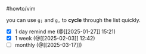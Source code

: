 #howto/vim

you can use `g;` and `g,` to **cycle** through the list quickly.

- [x] 1 day remind me (@[[2025-01-27]] 15:21)
- [x] 1 week (@[[2025-02-03]] 12:42)
- [ ] monthly (@[[2025-03-17]])